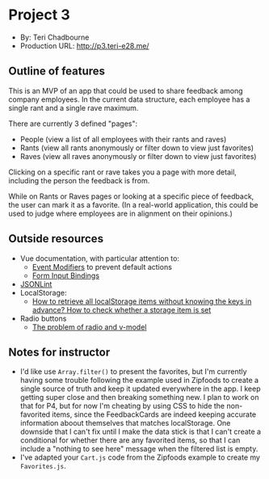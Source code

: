 # Project 3
+ By: Teri Chadbourne
+ Production URL: <http://p3.teri-e28.me/>


## Outline of features
This is an MVP of an app that could be used to share feedback among company employees. In the current data structure, each employee has a single rant and a single rave maximum.

There are currently 3 defined "pages":
- People (view a list of all employees with their rants and raves)
- Rants (view all rants anonymously or filter down to view just favorites)
- Raves (view all raves anonymously or filter down to view just favorites)

Clicking on a specific rant or rave takes you a page with more detail, including the person the feedback is from.

While on Rants or Raves pages or looking at a specific piece of feedback, the user can mark it as a favorite. (In a real-world application, this could be used to judge where employees are in alignment on their opinions.)

## Outside resources
* Vue documentation, with particular attention to:
  - [Event Modifiers](https://vuejs.org/v2/guide/events.html#Event-Modifiers) to prevent default actions
  - [Form Input Bindings](https://vuejs.org/v2/guide/forms.html)
* [JSONLint](https://jsonlint.com/)
* LocalStorage:
  - [How to retrieve all localStorage items without knowing the keys in advance?
](https://stackoverflow.com/questions/17745292/how-to-retrieve-all-localstorage-items-without-knowing-the-keys-in-advance/48712489)
  [How to check whether a storage item is set](https://stackoverflow.com/questions/3262605/how-to-check-whether-a-storage-item-is-set)
* Radio buttons
  - [The problem of radio and v-model](https://github.com/vuejs/vue/issues/3238)

## Notes for instructor
- I'd like use `Array.filter()` to present the favorites, but I'm currently having some trouble following the example used in Zipfoods to create a single source of truth and keep it updated everywhere in the app. I keep getting super close and then breaking something new. I plan to work on that for P4, but for now I'm cheating by using CSS to hide the non-favorited items, since the FeedbackCards are indeed keeping accurate information aboout themselves that matches localStorage. One downside that I can't fix until I make the data stick is that I can't create a conditional for whether there are any favorited items, so that I can include a "nothing to see here" message when the filtered list is empty.
- I've adapted your `Cart.js` code from the Zipfoods example to create my `Favorites.js`.

